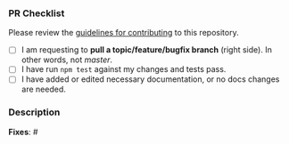 ### PR Checklist

Please review the [guidelines for contributing](CONTRIBUTING.md) to this repository.

- [ ] I am requesting to **pull a topic/feature/bugfix branch** (right side). In other words, not _master_.
- [ ] I have run `npm test` against my changes and tests pass.
- [ ] I have added or edited necessary documentation, or no docs changes are needed.

### Description

<!--Please describe your pull request. Thank you!-->

**Fixes**: #

<!--List the issue this PR is fixing. If one does not exist, please [create one](https://github.com/spokestack/spokestack-website/issues).-->
